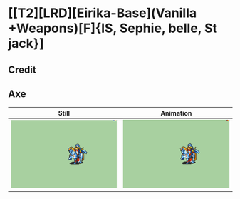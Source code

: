 # [\[T2\]\[LRD\]\[Eirika-Base\]\(Vanilla +Weapons\)\[F\]{IS, Sephie, belle, St jack}]

## Credit


	
## Axe

| Still | Animation |
| :---: | :-------: |
| ![Axe still](./Axe_000.png) | ![Axe animation](./Axe.gif) |
